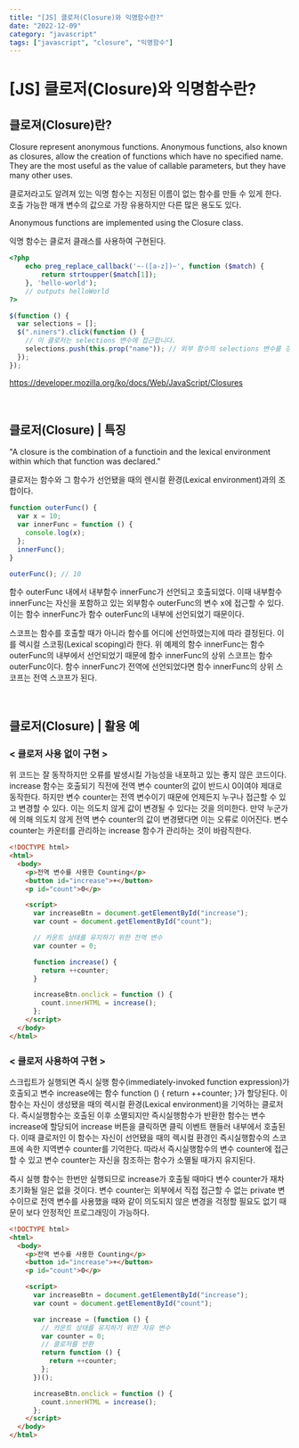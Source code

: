 ```yaml
---
title: "[JS] 클로저(Closure)와 익명함수란?"
date: "2022-12-09"
category: "javascript"
tags: ["javascript", "closure", "익명함수"]
---
```


# [JS] 클로저(Closure)와 익명함수란?

## 클로져(Closure)란?

Closure represent anonymous functions. Anonymous functions, also known as closures, allow the creation of functions which have no specified name. They are the most useful as the value of callable parameters, but they have many other uses.

클로저라고도 알려져 있는 익명 함수는 지정된 이름이 없는 함수를 만들 수 있게 한다. 호출 가능한 매개 변수의 값으로 가장 유용하지만 다른 많은 용도도 있다.

Anonymous functions are implemented using the Closure class.

익명 함수는 클로저 클래스를 사용하여 구현된다.

```php
<?php
    echo preg_replace_callback('~-([a-z])~', function ($match) {
        return strtoupper($match[1]);
    }, 'hello-world');
    // outputs helloWorld
?>
```

```javascript
$(function () {
  var selections = [];
  $(".niners").click(function () {
    // 이 클로저는 selections 변수에 접근합니다.
    selections.push(this.prop("name")); // 외부 함수의 selections 변수를 갱신함
  });
});
```

<https://developer.mozilla.org/ko/docs/Web/JavaScript/Closures>

<br>

## 클로저(Closure) | 특징

"A closure is the combination of a functioin and the lexical environment within which that function was declared."

클로저는 함수와 그 함수가 선언됐을 때의 렌시컬 환경(Lexical environment)과의 조합이다.

```javascript
function outerFunc() {
  var x = 10;
  var innerFunc = function () {
    console.log(x);
  };
  innerFunc();
}

outerFunc(); // 10
```

함수 outerFunc 내에서 내부함수 innerFunc가 선언되고 호출되었다. 이때 내부함수 innerFunc는 자신을 포함하고 있는 외부함수 outerFunc의 변수 x에 접근할 수 있다. 이는 함수 innerFunc가 함수 outerFunc의 내부에 선언되었기 때문이다.

스코프는 함수를 호출할 때가 아니라 함수를 어디에 선언하였는지에 따라 결정된다. 이를 렉시컬 스코핑(Lexical scoping)라 한다. 위 예제의 함수 innerFunc는 함수 outerFunc의 내부에서 선언되었기 때문에 함수 innerFunc의 상위 스코프는 함수 outerFunc이다. 함수 innerFunc가 전역에 선언되었다면 함수 innerFunc의 상위 스코프는 전역 스코프가 된다.

<br>

## 클로저(Closure) | 활용 예

### < 클로저 사용 없이 구현 >

위 코드는 잘 동작하지만 오류를 발생시킬 가능성을 내포하고 있는 좋지 않은 코드이다. increase 함수는 호출되기 직전에 전역 변수 counter의 값이 반드시 0이여야 제대로 동작한다. 하지만 변수 counter는 전역 변수이기 때문에 언제든지 누구나 접근할 수 있고 변경할 수 있다. 이는 의도치 않게 값이 변경될 수 있다는 것을 의미한다. 만약 누군가에 의해 의도치 않게 전역 변수 counter의 값이 변경됐다면 이는 오류로 이어진다. 변수 counter는 카운터를 관리하는 increase 함수가 관리하는 것이 바람직한다.

```html
<!DOCTYPE html>
<html>
  <body>
    <p>전역 변수를 사용한 Counting</p>
    <button id="increase">+</button>
    <p id="count">0</p>

    <script>
      var increaseBtn = document.getElementById("increase");
      var count = document.getElementById("count");

      // 카운트 상태를 유지하기 위한 전역 변수
      var counter = 0;

      function increase() {
        return ++counter;
      }

      increaseBtn.onclick = function () {
        count.innerHTML = increase();
      };
    </script>
  </body>
</html>
```

### < 클로저 사용하여 구현 >

스크립트가 실행되면 즉시 실행 함수(immediately-invoked function expression)가 호출되고 변수 increase에는 함수 function () { return ++counter; }가 할당된다. 이 함수는 자신이 생성됐을 때의 렉시컬 환경(Lexical environment)을 기억하는 클로저다. 즉시실행함수는 호출된 이후 소멸되지만 즉시실행함수가 반환한 함수는 변수 increase에 할당되어 increase 버튼을 클릭하면 클릭 이벤트 핸들러 내부에서 호출된다. 이때 클로저인 이 함수는 자신이 선언됐을 때의 렉시컬 환경인 즉시실행함수의 스코프에 속한 지역변수 counter를 기억한다. 따라서 즉시실행함수의 변수 counter에 접근할 수 있고 변수 counter는 자신을 참조하는 함수가 소멸될 때가지 유지된다.

즉시 실행 함수는 한번만 실행되므로 increase가 호출될 때마다 변수 counter가 재차 초기화될 일은 없을 것이다. 변수 counter는 외부에서 직접 접근할 수 없는 private 변수이므로 전역 변수를 사용했을 때와 같이 의도되지 않은 변경을 걱정할 필요도 없기 때문이 보다 안정적인 프로그래밍이 가능하다.

```html
<!DOCTYPE html>
<html>
  <body>
    <p>전역 변수를 사용한 Counting</p>
    <button id="increase">+</button>
    <p id="count">0</p>

    <script>
      var increaseBtn = document.getElementById("increase");
      var count = document.getElementById("count");

      var increase = (function () {
        // 카운트 상태를 유지하기 위한 자유 변수
        var counter = 0;
        // 클로저를 반환
        return function () {
          return ++counter;
        };
      })();

      increaseBtn.onclick = function () {
        count.innerHTML = increase();
      };
    </script>
  </body>
</html>
```
